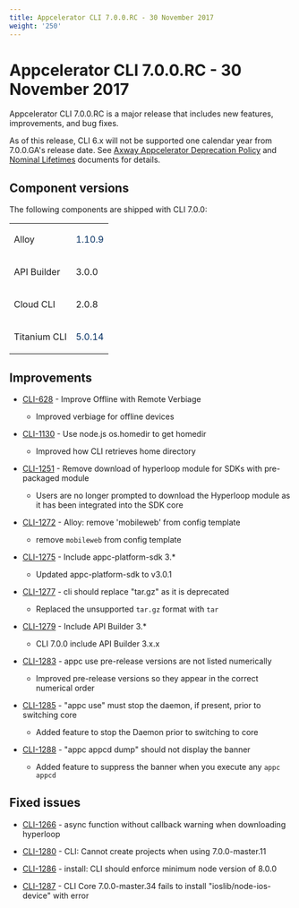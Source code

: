 ```yaml
---
title: Appcelerator CLI 7.0.0.RC - 30 November 2017
weight: '250'
---
```


# Appcelerator CLI 7.0.0.RC - 30 November 2017

Appcelerator CLI 7.0.0.RC is a major release that includes new features, improvements, and bug fixes.

As of this release, CLI 6.x will not be supported one calendar year from 7.0.0.GA's release date. See [Axway Appcelerator Deprecation Policy](/guide/AMPLIFY_Appcelerator_Services_Overview/Axway_Appcelerator_Deprecation_Policy/) and [Nominal Lifetimes](/guide/AMPLIFY_Appcelerator_Services_Overview/Axway_Appcelerator_Product_Lifecycle/#nominal-lifetimes) documents for details.

## Component versions

The following components are shipped with CLI 7.0.0:

<table class="confluenceTable"><thead class=" "></thead><tfoot class=" "></tfoot><tbody class=" "><tr><td class="confluenceTd" rowspan="1" colspan="1"><p>Alloy</p></td><td class="confluenceTd" rowspan="1" colspan="1"><p><span style="color: #032f62;">1.10.9</span></p></td></tr><tr><td class="confluenceTd" rowspan="1" colspan="1"><p>API Builder</p></td><td class="confluenceTd" rowspan="1" colspan="1"><p>3.0.0</p></td></tr><tr><td class="confluenceTd" rowspan="1" colspan="1"><p>Cloud CLI</p></td><td class="confluenceTd" rowspan="1" colspan="1"><p>2.0.8</p></td></tr><tr><td class="confluenceTd" rowspan="1" colspan="1"><p>Titanium CLI</p></td><td class="confluenceTd" rowspan="1" colspan="1"><p><span style="color: #032f62;">5.0.14</span></p></td></tr></tbody></table>

## Improvements

* [CLI-628](https://jira.appcelerator.org/browse/CLI-628) - Improve Offline with Remote Verbiage

    * Improved verbiage for offline devices

* [CLI-1130](https://jira.appcelerator.org/browse/CLI-1130) - Use node.js os.homedir to get homedir

    * Improved how CLI retrieves home directory

* [CLI-1251](https://jira.appcelerator.org/browse/CLI-1251) - Remove download of hyperloop module for SDKs with pre-packaged module

    * Users are no longer prompted to download the Hyperloop module as it has been integrated into the SDK core

* [CLI-1272](https://jira.appcelerator.org/browse/CLI-1272) - Alloy: remove 'mobileweb' from config template

    * remove `mobileweb` from config template

* [CLI-1275](https://jira.appcelerator.org/browse/CLI-1275) - Include appc-platform-sdk 3.\*

    * Updated appc-platform-sdk to v3.0.1

* [CLI-1277](https://jira.appcelerator.org/browse/CLI-1277) - cli should replace "tar.gz" as it is deprecated

    * Replaced the unsupported `tar.gz` format with `tar`

* [CLI-1279](https://jira.appcelerator.org/browse/CLI-1279) - Include API Builder 3.\*

    * CLI 7.0.0 include API Builder 3.x.x

* [CLI-1283](https://jira.appcelerator.org/browse/CLI-1283) - appc use pre-release versions are not listed numerically

    * Improved pre-release versions so they appear in the correct numerical order

* [CLI-1285](https://jira.appcelerator.org/browse/CLI-1285) - "appc use" must stop the daemon, if present, prior to switching core

    * Added feature to stop the Daemon prior to switching to core

* [CLI-1288](https://jira.appcelerator.org/browse/CLI-1288) - "appc appcd dump" should not display the banner

    * Added feature to suppress the banner when you execute any `appc appcd`

## Fixed issues

* [CLI-1266](https://jira.appcelerator.org/browse/CLI-1266) - async function without callback warning when downloading hyperloop

* [CLI-1280](https://jira.appcelerator.org/browse/CLI-1280) - CLI: Cannot create projects when using 7.0.0-master.11

* [CLI-1286](https://jira.appcelerator.org/browse/CLI-1286) - install: CLI should enforce minimum node version of 8.0.0

* [CLI-1287](https://jira.appcelerator.org/browse/CLI-1287) - CLI Core 7.0.0-master.34 fails to install "ioslib/node-ios-device" with error
